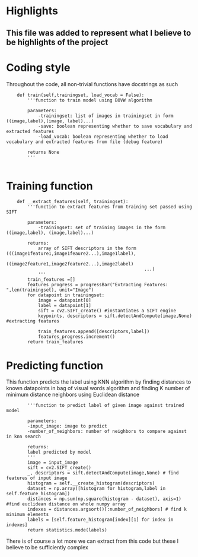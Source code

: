 # Highlights
## This file was added to represent what I believe to be highlights of the project

# Coding style
Throughout the code, all non-trivial functions have docstrings as such  

```python3
	def train(self,trainingset, load_vocab = False):
        '''function to train model using BOVW algorithm

        parameters:
            -trainingset: list of images in trainingset in form ((image,label),(image, label)...)
            -save: boolean representing whether to save vocabulary and extracted features
            -load_vocab: boolean representing whether to load vocabulary and extracted features from file (debug feature)
        
        returns None
        '''
 
```

# Training function 

```python3
    def __extract_features(self, trainingset):
        '''function to extract features from training set passed using SIFT

        parameters:
            -trainingset: set of training images in the form ((image,label), (image,label)...)

        returns:
            array of SIFT descriptors in the form (((image1feature1,image1feaure2...),image1label),
                                                    ((image2feature1,image2feature2...),image2label)
                                                    ...)
            '''
        train_features =[]
        features_progress = progressBar("Extracting Features: ",len(trainingset), unit="Image")
        for datapoint in trainingset:
            image = datapoint[0]
            label = datapoint[1]
            sift = cv2.SIFT_create() #instantiates a SIFT engine
            keypoints, descriptors = sift.detectAndCompute(image,None) #extracting features

            train_features.append([descriptors,label])
            features_progress.increment()
        return train_features
```

# Predicting function
This function predicts the label using KNN algorithm by finding distances to known datapoints in bag of visual words algorithm and finding K number of minimum distance neighbors using Euclidean distance  

```python3
        '''function to predict label of given image against trained model

        parameters:
        -input_image: image to predict 
        -number_of_neighbors: number of neighbors to compare against in knn search

        returns:
        label predicted by model
        '''
        image = input_image
        sift = cv2.SIFT_create()
        _, descriptors = sift.detectAndCompute(image,None) # find features of input image
        histogram = self.__create_histogram(descriptors)
        dataset = np.array([histogram for histogram,label in self.feature_histogram]) 
        distances = np.sum(np.square(histogram - dataset), axis=1) #find euclidean distance on whole numpy array
        indexes = distances.argsort()[:number_of_neighbors] # find k minimum elements
        labels = [self.feature_histogram[index][1] for index in indexes]
        return statistics.mode(labels)
```

There is of course a lot more we can extract from this code but these I believe to be sufficiently complex
